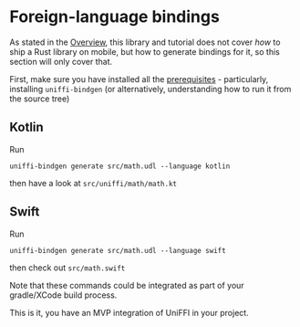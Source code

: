 # Foreign-language bindings

As stated in the [Overview](../Overview.md), this library and tutorial does not cover *how* to ship a Rust library on mobile, but how to generate bindings for it, so this section will only cover that.

First, make sure you have installed all the [prerequisites](./Prerequisites.md) - particularly,
installing `uniffi-bindgen` (or alternatively, understanding how to run it from the source tree)

## Kotlin

Run
```
uniffi-bindgen generate src/math.udl --language kotlin
```
then have a look at `src/uniffi/math/math.kt`

## Swift

Run
```
uniffi-bindgen generate src/math.udl --language swift
```
then check out `src/math.swift`

Note that these commands could be integrated as part of your gradle/XCode build process.

This is it, you have an MVP integration of UniFFI in your project.
